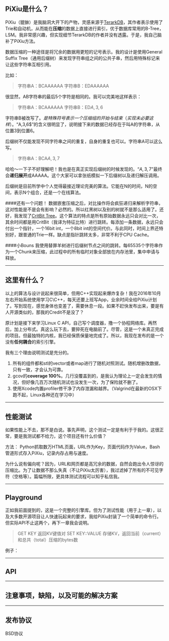 PiXiu是什么？
---
PiXiu（貔貅）是我脑洞大开下的产物，灵感来源于[TerarkDB][1]，其作者表示使用了Trie和自动机，从而能在**压缩**的数据上直接进行索引，优于数据库常用的B-Tree，LSM。我非常感兴趣，但实现细节TerarkDB的作者并没有透露。于是，我自己脑补了PiXiu方法。

数据压缩的一种途径是将冗余的数据用更短的记号表示。我的设计是使用General Suffix Tree（通用后缀树）来发现字符串组之间的公共子串，然后用特殊标记来让这些字符串互相引用。

比如：
> 字符串A：BCAAAAAA
> 字符串B：EDAAAAAA

很显然，AB字符串的最后5个字符是相同的。我可以完美地这样表示：
> 字符串A：BCAAAAAA
> 字符串B：ED$A,3,6$

字符串B被改写了。$是特殊符号表示一个压缩组的开始与结束（实现未必要这样）。“$A,3,6$”的含义很明显了，说明接下来的数据已经存在于叫A的字符串，从位置3到位置6。

后缀树不仅能发现不同字符串之间的重复，自身的重复也可以。字符串A可以这么写。
> 字符串A：BCA$A,3,7$

哈哈～一下子不好理解吧！我也是在真正实现后缀树的时候发现的。“$A,3,7$”最终会**递归展开**成AAAAA。这个大家可以拿张纸模拟一下后缀树以及递归解压调用。

后缀树是目前所学中个人觉得最接近理论完美的算法。它能在N的时间，N的空间，表示N个组合，还是一个在线算法。

####还有一个问题！
数据嵌套压缩之后，对比操作将会疯狂递归来解析字符串，这对性能是不是会有影响？必然的。所以红黑树以及别的树就不是那么适用了。还好，我发现了[CritBit Tree][2]。这个算法的特点是所有原始数据永远只会对比一次，其余时间都是用CritBit（我译为特征比特）进行跳转。每添加一条数据，永远只会付出一个指针，一个16bit int，一个8bit int的空间代价。与此同时，时间上界还特别好，跟普通的Trie一样。缺点是指针跳转太多，非常不利于CPU Cache。

####小Bouns
我使用替罪羊树进行后缀树节点之间的跳转。每65535个字符串作为一个Chunk来压缩，此过程中的所有临时对象全部放在内存池里，集中申请与释放。

---

这里有什么？
---
以上的算法与设计说起来很简单，但用C++实现起来爆炸复杂！我在2016年10月左右开始系统使用学习C\C++，每天还要上班写App，业余时间全给PiXiu计划了。写到现在，感觉身体也变差了，需要休息一段。如果不赶快发布出来，要是有人开源类似的，那我的Credit不是没了？

原计划是接下来学习Linux C API，自己写个调度器，撸一个协程网络库。再然后，加上分布式。真这么玩下去，要猝死在电脑前了。尽管，这是一个未真正完成的项目。但最独特的内核，我已经保质保量地完成了。所以，我现在发布的是一个没有**任何耦合**的索引引擎。

我有三个理由说明测试是充分的。
1. 所有的组件都和stl的vector或者map进行了随机对照测试。随机增删改数据，只有一致，才会认为可靠。
2. gcov的**coverage 100%**。几行没覆盖到的，是我认为理论上一定会发生的情况，但好像几百万次随机测试也没发生一次，为了保险就不删了。
3. 使用Xcode内置profiler修干净了内存泄漏和越界。（Valgrind在最新的OSX下跑不起，Linux各种还在学习中）

---

性能测试
---
如果性能上不去，那不是白说。事先声明，这个测试一定是有利于于我的。这很正常，要是我测试都不给力，这个项目还有什么价值？

方法：
Python抓取数万HTML页面，URL作为Key，页面代码作为Value，Bash管道形式存入PiXiu，记录内存占用与速度。

为什么说有偏向呢？因为，URL和网页都是高冗余的数据，自然会跑出令人惊讶的压缩比。为了让数据不那么失真（不让PiXiu太厉害），我过滤掉了所有的不可见字符（空格等）。篇幅所限，更具体测试流程可以知乎私信我。

---

Playground
---
正如我前面提到的，这是一个完整的引擎库。但为了测试性能（用于上一章），以及大多数开源项目让人快速玩起来的要求，我给PiXiu封装了一个简单的命令行。但实际API不止这两个，再下一章我会说明。

> GET KEY
> 返回KV键值对
> SET KEY::VALUE
> 存储KV，返回当前（current）和总共（total）压缩的bytes数

例子：

---

API
---

---

注意事项，缺陷，以及可能的解决方案
---

---

发布协议
---
BSD协议

[1]:https://www.zhihu.com/question/46787984
[2]:https://github.com/agl/critbit/